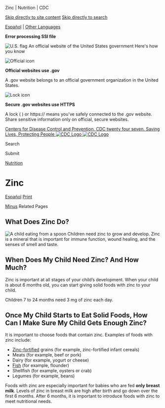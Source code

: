





















Zinc \| Nutrition \| CDC
 










 






 











 




[Skip directly to site content](#content)
[Skip directly to search](#headerSearch)


[Español](/spanish/) \| 
[Other Languages](https://wwwn.cdc.gov/pubs/other-languages/)

**Error processing SSI file**  



![U.S. flag](/TemplatePackage/4.0/assets/imgs/uswds/us_flag_small.png)
An official website of the United States government Here's how you know 



![Official icon](/TemplatePackage/4.0/assets/imgs/uswds/icon-dot-gov.svg)



**Official websites use .gov**


A .gov website belongs to an official government organization in the United States.







![Lock icon](/TemplatePackage/4.0/assets/imgs/uswds/icon-https.svg)



**Secure .gov websites use HTTPS**


A lock (  ) or https:// means you've safely connected to the .gov website. Share sensitive information only on official, secure websites.








 



[Centers for Disease Control and Prevention. CDC twenty four seven. Saving Lives, Protecting People
![CDC Logo](/TemplatePackage/4.0/assets/imgs/logo/logo-notext.svg)
![CDC Logo](/TemplatePackage/4.0/assets/imgs/logo/logo-notext.svg)](https://www.cdc.gov/)





Search









Submit

















 [Nutrition](/nutrition/php/about/index.html)









 











Zinc
====

 
[Español](/nutrition/infantandtoddlernutrition/vitamins-minerals/zinc_es.html) [Print](#print)



[Minus](#collapse_11269662804211974a)
Related Pages




What Does Zinc Do?
------------------


![A child eating from a spoon](/nutrition/infantandtoddlernutrition/images/zinc-500px.jpg?_=90181)
Children need zinc to grow and develop. Zinc is a mineral that is important for immune function, wound healing, and the senses of smell and taste.


When Does My Child Need Zinc? And How Much?
-------------------------------------------


Zinc is important at all stages of your child’s development. When your child is about 6 months old, you can start giving solid foods with zinc to your child.  

Children 7 to 24 months need 3 mg of zinc each day.


Once My Child Starts to Eat Solid Foods, How Can I Make Sure My Child Gets Enough Zinc?
---------------------------------------------------------------------------------------


It is important to choose foods that contain zinc. Examples of foods with zinc include:


* [Zinc\-fortified](/nutrition/infantandtoddlernutrition/definitions.html#fortified) grains (for example, zinc\-fortified infant cereals)
* Meats (for example, beef or pork)
* Dairy (for example, yogurt or cheese)
* [Fish](https://www.fda.gov/food/consumers/advice-about-eating-fish) (for example, flounder)
* Shellfish (for example, oysters or crab)
* Legumes (for example, beans)


Foods with zinc are especially important for babies who are fed **only** **breast milk**. Levels of zinc in breast milk are high after birth and go down over the first 6 months. After 6 months, it is important to introduce foods with zinc to meet nutritional needs.






